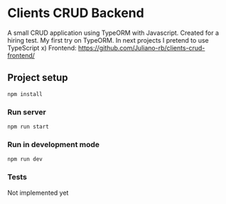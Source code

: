 # Clients CRUD Backend
A small CRUD application using TypeORM with Javascript. Created for a hiring test.
My first try on TypeORM. In next projects I pretend to use TypeScript x)
Frontend: https://github.com/Juliano-rb/clients-crud-frontend/

## Project setup
```
npm install
```

### Run server
```
npm run start
```

### Run in development mode
```
npm run dev
```

### Tests
Not implemented yet
